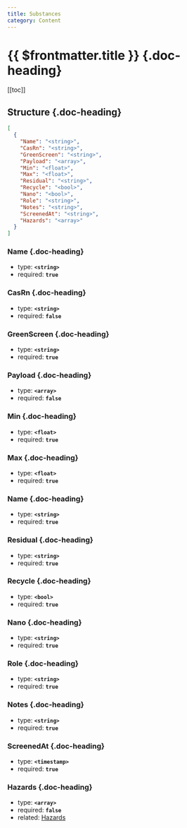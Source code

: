 ```yaml
---
title: Substances
category: Content
---
```


# {{ $frontmatter.title }} {.doc-heading}

[[toc]]

## Structure {.doc-heading}

```json
[
  {
    "Name": "<string>",
    "CasRn": "<string>",
    "GreenScreen": "<string>",
    "Payload": "<array>",
    "Min": "<float>",
    "Max": "<float>",
    "Residual": "<string>",
    "Recycle": "<bool>",
    "Nano": "<bool>",
    "Role": "<string>",
    "Notes": "<string>",
    "ScreenedAt": "<string>",
    "Hazards": "<array>"
  }
]
```

### Name {.doc-heading}

- type: **`<string>`**
- required: **`true`**

### CasRn {.doc-heading}

- type: **`<string>`**
- required: **`false`**

### GreenScreen {.doc-heading}

- type: **`<string>`**
- required: **`true`**

### Payload {.doc-heading}

- type: **`<array>`**
- required: **`false`**

### Min {.doc-heading}

- type: **`<float>`**
- required: **`true`**

### Max {.doc-heading}

- type: **`<float>`**
- required: **`true`**

### Name {.doc-heading}

- type: **`<string>`**
- required: **`true`**

### Residual {.doc-heading}

- type: **`<string>`**
- required: **`true`**

### Recycle {.doc-heading}

- type: **`<bool>`**
- required: **`true`**

### Nano {.doc-heading}

- type: **`<string>`**
- required: **`true`**

### Role {.doc-heading}

- type: **`<string>`**
- required: **`true`**

### Notes {.doc-heading}

- type: **`<string>`**
- required: **`true`**

### ScreenedAt {.doc-heading}

- type: **`<timestamp>`**
- required: **`true`**

### Hazards {.doc-heading}

- type: **`<array>`**
- required: **`false`**
- related: [Hazards](./hazards)
